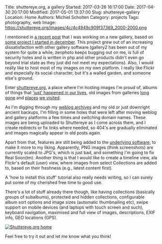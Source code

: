 Title: shuttereye.org, a gallery
Started: 2017-03-26 16:17:00
Date: 2017-04-30 20:17:00
Modified: 2017-05-01 13:37:00
Slug: shuttereye-gallery
Location: Home
Authors: Michiel Scholten
Category: projects
Tags: photography, web
Image: https://shuttereye.org/images/4c/4c4949c909f37369_2000-2000.png

I mentioned in [a recent post]({filename}20170119-goodbye-2016.md) that I was working on a new gallery, based on [some project I started in december](https://github.com/aquatix/imagine-gallery). This project grew out of an increasing dissatisfaction with other gallery software (gallery2 has been out of my system for quite a while, zenphoto keeps bugging out on me, is full of security holes and is written in php and other products didn't even go beyond trial state as they just did not meet my expectations). Also, I would really like to host most of my images on my own platform. I really like Flickr and especially its social character, but it's a walled garden, and someone else's ground.

Enter [shuttereye.org](https://shuttereye.org/), a place where I'm hosting images I'm proud of, albums of things that ['just' happened in our lives](https://shuttereye.org/festivities/kingsday_2017/), old images from galleries [long gone](https://shuttereye.org/various/screenshots/) and [places](https://shuttereye.org/vacations/southernafrica/biggersummary/) [we visited](https://shuttereye.org/goingout/2017_velsertunnel/).

As I'm digging through my [weblog archives](https://dammit.nl/archives.html) and my old or just downright ancient backups, I'm filling in some holes that were left after moving weblog and gallery platforms a few times and switching domain names. These images are being uploaded to Shuttereye as I come across them, and I create redirects or fix links where needed, so 404's are gradually eliminated and images magically appear in old posts again.

Apart from that, features are still being added to the [underlying software](https://github.com/aquatix/imagine-gallery), to make it more to my liking. Apparently, PNG images (think screenshots) are currently scaled to JPG's, which is just bad, and something I'm going to fix Real Soon(tm). Another thing is that I would like to create a timeline view, ala Flickr's default (user) view, where images from select Collections are added to, based on their freshness (e.g., latest content first).

A 'how to install this stuff' tutorial also really needs writing, so I can surely put some of my cherished free time to good use.

There's a lot of stuff already there though, like having collections (basically groups of subalbums), protected and hidden collections, configurable album sort options and image sizes (automatic thumbnailing etc), swipe support on mobile devices (and laptops with touch screen and such), keyboard navigation, maximised and full view of images, descriptions, EXIF info, GEO locations (GPS).

[![Shuttereye.org home](https://shuttereye.org/images/4c/4c4949c909f37369_2000-2000.png)](https://shuttereye.org/various/screenshots/20170502_shuttereye_home.png/view/)

Feel free to try it out and let me know what you think!
